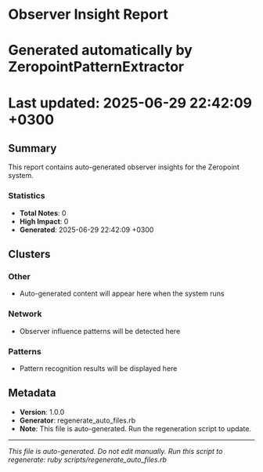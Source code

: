 # Observer Insight Report
# Generated automatically by ZeropointPatternExtractor
# Last updated: 2025-06-29 22:42:09 +0300

## Summary

This report contains auto-generated observer insights for the Zeropoint system.

### Statistics
- **Total Notes**: 0
- **High Impact**: 0
- **Generated**: 2025-06-29 22:42:09 +0300

## Clusters

### Other
- Auto-generated content will appear here when the system runs

### Network
- Observer influence patterns will be detected here

### Patterns
- Pattern recognition results will be displayed here

## Metadata

- **Version**: 1.0.0
- **Generator**: regenerate_auto_files.rb
- **Note**: This file is auto-generated. Run the regeneration script to update.

---

*This file is auto-generated. Do not edit manually.*
*Run this script to regenerate: ruby scripts/regenerate_auto_files.rb*
